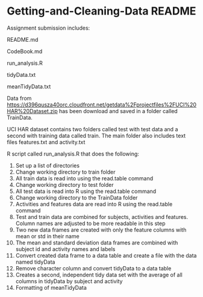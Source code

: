 Getting-and-Cleaning-Data README
====================================
Assignment submission includes:

README.md

CodeBook.md

run_analysis.R

tidyData.txt

meanTidyData.txt 

Data from https://d396qusza40orc.cloudfront.net/getdata%2Fprojectfiles%2FUCI%20HAR%20Dataset.zip  has been download and saved in a folder called TrainData.

UCI HAR dataset contains two folders called test with test data and a second with training data called train. The main folder also includes text files features.txt and activity.txt

R script called run_analysis.R that does the following:
1. Set up a list of directories
2. Change working directory to train folder
3. All train data is read into using the read.table command
4. Change working directory to test folder
5. All test data is read into R using the read.table command 
6. Change working directory to the TrainData folder
7. Activities and features data are read into R using the read.table command
8. Test and train data are combined for subjects, activities and features. Column names are adjusted to be more readable in this step
9. Two new data frames are created with only the feature columns with mean or std in their name
10. The mean and standard deviation data frames are combined with subject id and activity names and labels
11. Convert created data frame to a data table and create a file with the data named tidyData
12. Remove character column and convert tidyData to a data table
13. Creates a second, independent tidy data set with the average of all columns in tidyData by subject and activity
14. Formatting of meanTidyData
